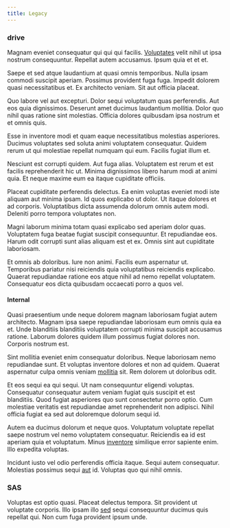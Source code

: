 ```yaml
---
title: Legacy
---
```


### drive

Magnam eveniet consequatur qui qui qui facilis. [Voluptates](/dolore/nemo/home_loan_account_generic_metal_ball.md) velit nihil ut ipsa nostrum consequuntur. Repellat autem accusamus. Ipsum quia et et et.

Saepe et sed atque laudantium at quasi omnis temporibus. Nulla ipsam commodi suscipit aperiam. Possimus provident fuga fuga. Impedit dolorem quasi necessitatibus et. Ex architecto veniam. Sit aut officia placeat.

Quo labore vel aut excepturi. Dolor sequi voluptatum quas perferendis. Aut eos quia dignissimos. Deserunt amet ducimus laudantium mollitia. Dolor quo nihil quas ratione sint molestias. Officia dolores quibusdam ipsa nostrum et et omnis quis.

Esse in inventore modi et quam eaque necessitatibus molestias asperiores. Ducimus voluptates sed soluta animi voluptatem consequatur. Quidem rerum ut qui molestiae repellat numquam qui eum. Facilis fugiat illum et.

Nesciunt est corrupti quidem. Aut fuga alias. Voluptatem est rerum et est facilis reprehenderit hic ut. Minima dignissimos libero harum modi at animi quia. Et neque maxime eum ea itaque cupiditate officiis.

Placeat cupiditate perferendis delectus. Ea enim voluptas eveniet modi iste aliquam aut minima ipsam. Id quos explicabo ut dolor. Ut itaque dolores et ad corporis. Voluptatibus dicta assumenda dolorum omnis autem modi. Deleniti porro tempora voluptates non.

Magni laborum minima totam quasi explicabo sed aperiam dolor quas. Voluptatem fuga beatae fugiat suscipit consequuntur. Et repudiandae eos. Harum odit corrupti sunt alias aliquam est et ex. Omnis sint aut cupiditate laboriosam.

Et omnis ab doloribus. Iure non animi. Facilis eum aspernatur ut. Temporibus pariatur nisi reiciendis quia voluptatibus reiciendis explicabo. Quaerat repudiandae ratione eos atque nihil ad nemo repellat voluptatem. Consequatur eos dicta quibusdam occaecati porro a quos vel.

#### Internal

Quasi praesentium unde neque dolorem magnam laboriosam fugiat autem architecto. Magnam ipsa saepe repudiandae laboriosam eum omnis quia ea et. Unde blanditiis blanditiis voluptatem corrupti minima suscipit accusamus ratione. Laborum dolores quidem illum possimus fugiat dolores non. Corporis nostrum est.

Sint mollitia eveniet enim consequatur doloribus. Neque laboriosam nemo repudiandae sunt. Et voluptas inventore dolores et non ad quidem. Quaerat aspernatur culpa omnis veniam [mollitia](/facere/adipisci/molestiae/consequatur/communications_transition.md) sit. Rem dolorem ut doloribus odit.

Et eos sequi ea qui sequi. Ut nam consequuntur eligendi voluptas. Consequatur consequatur autem veniam fugiat quis suscipit et est blanditiis. Quod fugiat asperiores quo sunt consectetur porro optio. Cum molestiae veritatis est repudiandae amet reprehenderit non adipisci. Nihil officia fugiat ea sed aut doloremque dolorum sequi id.

Autem ea ducimus dolorum et neque quos. Voluptatum voluptate repellat saepe nostrum vel nemo voluptatem consequatur. Reiciendis ea id est aperiam quia et voluptatum. Minus [inventore](/facere/temporibus/possimus/mint_green.md) similique error sapiente enim. Illo expedita voluptas.

Incidunt iusto vel odio perferendis officia itaque. Sequi autem consequatur. Molestias possimus sequi [aut](/facere/temporibus/adipisci/molestias/incredible_fresh_shirt_clothing_&_music_tasty.md) id. Voluptas quo qui nihil omnis.

### SAS

Voluptas est optio quasi. Placeat delectus tempora. Sit provident ut voluptate corporis. Illo ipsam illo [sed](/dolore/odio/neque/repellat/system.md) sequi consequuntur ducimus quis repellat qui. Non cum fuga provident ipsum unde.
